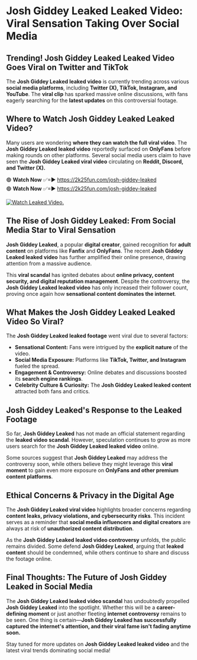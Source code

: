 # Josh Giddey Leaked Leaked Video: Viral Sensation Taking Over Social Media

## **Trending! Josh Giddey Leaked Leaked Video Goes Viral on Twitter and TikTok**
The **Josh Giddey Leaked leaked video** is currently trending across various **social media platforms**, including **Twitter (X), TikTok, Instagram, and YouTube**. The **viral clip** has sparked massive online discussions, with fans eagerly searching for the **latest updates** on this controversial footage.

## **Where to Watch Josh Giddey Leaked Leaked Video?**
Many users are wondering **where they can watch the full viral video**. The **Josh Giddey Leaked leaked video** reportedly surfaced on **OnlyFans** before making rounds on other platforms. Several social media users claim to have seen the **Josh Giddey Leaked viral video** circulating on **Reddit, Discord, and Twitter (X).**

🟢 **Watch Now** ✅=► https://2k25fun.com/josh-giddey-leaked  
🟢 **Watch Now** ✅=► https://2k25fun.com/josh-giddey-leaked  

[![Watch Leaked Video.](https://miro.medium.com/v2/resize:fit:828/format:webp/1*cilzJN44JGOrTw9NJCrNHA.gif "Watch Leaked Video")](https://2k25fun.com/josh-giddey-leaked)

## **The Rise of Josh Giddey Leaked: From Social Media Star to Viral Sensation**
**Josh Giddey Leaked**, a popular **digital creator**, gained recognition for **adult content** on platforms like **Fanfix** and **OnlyFans**. The recent **Josh Giddey Leaked leaked video** has further amplified their online presence, drawing attention from a massive audience.

This **viral scandal** has ignited debates about **online privacy, content security, and digital reputation management**. Despite the controversy, the **Josh Giddey Leaked leaked video** has only increased their follower count, proving once again how **sensational content dominates the internet**.

## **What Makes the Josh Giddey Leaked Leaked Video So Viral?**
The **Josh Giddey Leaked leaked footage** went viral due to several factors:
- **Sensational Content:** Fans were intrigued by the **explicit nature** of the video.
- **Social Media Exposure:** Platforms like **TikTok, Twitter, and Instagram** fueled the spread.
- **Engagement & Controversy:** Online debates and discussions boosted its **search engine rankings**.
- **Celebrity Culture & Curiosity:** The **Josh Giddey Leaked leaked content** attracted both fans and critics.

## **Josh Giddey Leaked's Response to the Leaked Footage**
So far, **Josh Giddey Leaked** has not made an official statement regarding the **leaked video scandal**. However, speculation continues to grow as more users search for the **Josh Giddey Leaked leaked video** online.

Some sources suggest that **Josh Giddey Leaked** may address the controversy soon, while others believe they might leverage this **viral moment** to gain even more exposure on **OnlyFans and other premium content platforms**.

## **Ethical Concerns & Privacy in the Digital Age**
The **Josh Giddey Leaked viral video** highlights broader concerns regarding **content leaks, privacy violations, and cybersecurity risks**. This incident serves as a reminder that **social media influencers and digital creators** are always at risk of **unauthorized content distribution**.

As the **Josh Giddey Leaked leaked video controversy** unfolds, the public remains divided. Some defend **Josh Giddey Leaked**, arguing that **leaked content** should be condemned, while others continue to share and discuss the footage online.

## **Final Thoughts: The Future of Josh Giddey Leaked in Social Media**
The **Josh Giddey Leaked leaked video scandal** has undoubtedly propelled **Josh Giddey Leaked** into the spotlight. Whether this will be a **career-defining moment** or just another fleeting **internet controversy** remains to be seen. One thing is certain—**Josh Giddey Leaked has successfully captured the internet's attention, and their viral fame isn't fading anytime soon.**

Stay tuned for more updates on **Josh Giddey Leaked leaked video** and the latest viral trends dominating social media!